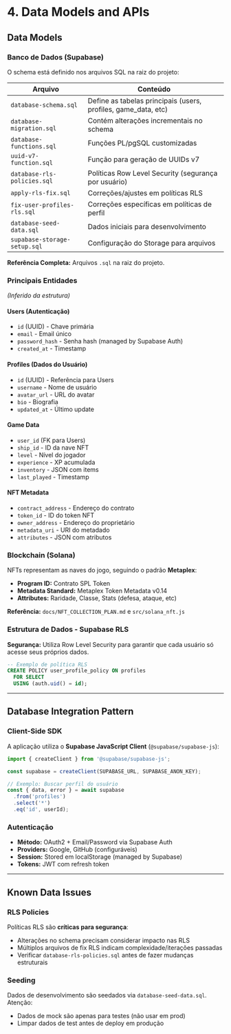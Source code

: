 # 4. Data Models and APIs

## Data Models

### Banco de Dados (Supabase)

O schema está definido nos arquivos SQL na raiz do projeto:

| Arquivo | Conteúdo |
|---------|----------|
| `database-schema.sql` | Define as tabelas principais (users, profiles, game_data, etc) |
| `database-migration.sql` | Contém alterações incrementais no schema |
| `database-functions.sql` | Funções PL/pgSQL customizadas |
| `uuid-v7-function.sql` | Função para geração de UUIDs v7 |
| `database-rls-policies.sql` | Políticas Row Level Security (segurança por usuário) |
| `apply-rls-fix.sql` | Correções/ajustes em políticas RLS |
| `fix-user-profiles-rls.sql` | Correções específicas em políticas de perfil |
| `database-seed-data.sql` | Dados iniciais para desenvolvimento |
| `supabase-storage-setup.sql` | Configuração do Storage para arquivos |

**Referência Completa:** Arquivos `.sql` na raiz do projeto.

### Principais Entidades

*(Inferido da estrutura)*

#### Users (Autenticação)
- `id` (UUID) - Chave primária
- `email` - Email único
- `password_hash` - Senha hash (managed by Supabase Auth)
- `created_at` - Timestamp

#### Profiles (Dados do Usuário)
- `id` (UUID) - Referência para Users
- `username` - Nome de usuário
- `avatar_url` - URL do avatar
- `bio` - Biografia
- `updated_at` - Último update

#### Game Data
- `user_id` (FK para Users)
- `ship_id` - ID da nave NFT
- `level` - Nível do jogador
- `experience` - XP acumulada
- `inventory` - JSON com items
- `last_played` - Timestamp

#### NFT Metadata
- `contract_address` - Endereço do contrato
- `token_id` - ID do token NFT
- `owner_address` - Endereço do proprietário
- `metadata_uri` - URI do metadado
- `attributes` - JSON com atributos

### Blockchain (Solana)

NFTs representam as naves do jogo, seguindo o padrão **Metaplex**:

- **Program ID:** Contrato SPL Token
- **Metadata Standard:** Metaplex Token Metadata v0.14
- **Attributes:** Raridade, Classe, Stats (defesa, ataque, etc)

**Referência:** `docs/NFT_COLLECTION_PLAN.md` e `src/solana_nft.js`

### Estrutura de Dados - Supabase RLS

**Segurança:** Utiliza Row Level Security para garantir que cada usuário só acesse seus próprios dados.

```sql
-- Exemplo de política RLS
CREATE POLICY user_profile_policy ON profiles
  FOR SELECT
  USING (auth.uid() = id);
```

---

## Database Integration Pattern

### Client-Side SDK

A aplicação utiliza o **Supabase JavaScript Client** (`@supabase/supabase-js`):

```javascript
import { createClient } from '@supabase/supabase-js';

const supabase = createClient(SUPABASE_URL, SUPABASE_ANON_KEY);

// Exemplo: Buscar perfil do usuário
const { data, error } = await supabase
  .from('profiles')
  .select('*')
  .eq('id', userId);
```

### Autenticação

- **Método:** OAuth2 + Email/Password via Supabase Auth
- **Providers:** Google, GitHub (configuráveis)
- **Session:** Stored em localStorage (managed by Supabase)
- **Tokens:** JWT com refresh token

---

## Known Data Issues

### RLS Policies

Políticas RLS são **críticas para segurança**:
- Alterações no schema precisam considerar impacto nas RLS
- Múltiplos arquivos de fix RLS indicam complexidade/iterações passadas
- Verificar `database-rls-policies.sql` antes de fazer mudanças estruturais

### Seeding

Dados de desenvolvimento são seedados via `database-seed-data.sql`. Atenção:
- Dados de mock são apenas para testes (não usar em prod)
- Limpar dados de test antes de deploy em produção
